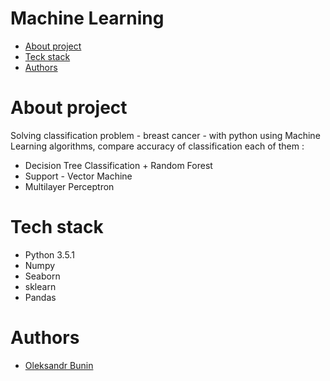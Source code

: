 # Machine Learning

* [About project](#purpose)
* [Teck stack](#structure)
* [Authors](#authors)

# <a name="About"></a>About project

Solving classification problem - breast cancer - with python using Machine Learning algorithms, compare accuracy of classification each of them :
* Decision Tree Classification + Random Forest
* Support - Vector Machine
* Multilayer Perceptron


# <a name="structure"></a>Tech stack
* Python 3.5.1
* Numpy
* Seaborn
* sklearn
* Pandas



# <a name="authors"></a>Authors
* [Oleksandr Bunin](https://github.com/Sasha192)
